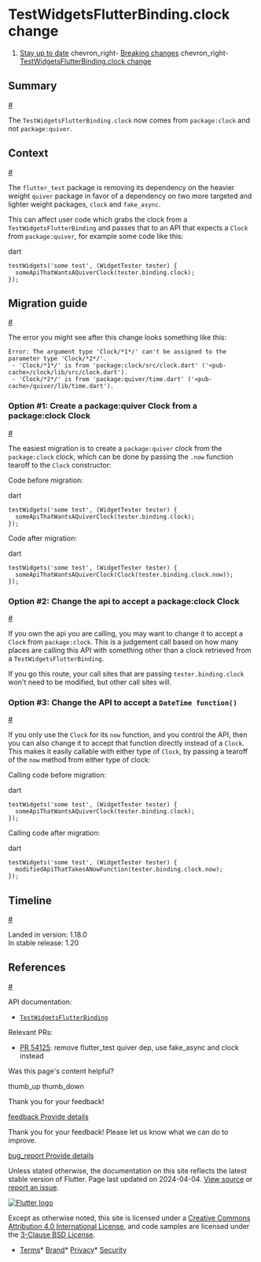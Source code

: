 TestWidgetsFlutterBinding.clock change
======================================

1. [Stay up to date](/release) chevron\_right- [Breaking changes](/release/breaking-changes) chevron\_right- [TestWidgetsFlutterBinding.clock change](/release/breaking-changes/test-widgets-flutter-binding-clock)

Summary
-------

[#](#summary)

The `TestWidgetsFlutterBinding.clock` now comes from `package:clock` and not `package:quiver`.

Context
-------

[#](#context)

The `flutter_test` package is removing its dependency on the heavier weight `quiver` package in favor of a dependency on two more targeted and lighter weight packages, `clock` and `fake_async`.

This can affect user code which grabs the clock from a `TestWidgetsFlutterBinding` and passes that to an API that expects a `Clock` from `package:quiver`, for example some code like this:

dart

```
testWidgets('some test', (WidgetTester tester) {
  someApiThatWantsAQuiverClock(tester.binding.clock);
});
```

Migration guide
---------------

[#](#migration-guide)

The error you might see after this change looks something like this:

```
Error: The argument type 'Clock/*1*/' can't be assigned to the parameter type 'Clock/*2*/'.
 - 'Clock/*1*/' is from 'package:clock/src/clock.dart' ('<pub-cache>/clock/lib/src/clock.dart').
 - 'Clock/*2*/' is from 'package:quiver/time.dart' ('<pub-cache>/quiver/lib/time.dart').
```

### Option #1: Create a package:quiver Clock from a package:clock Clock

[#](#option-1-create-a-package-quiver-clock-from-a-package-clock-clock)

The easiest migration is to create a `package:quiver` clock from the `package:clock` clock, which can be done by passing the `.now` function tearoff to the `Clock` constructor:

Code before migration:

dart

```
testWidgets('some test', (WidgetTester tester) {
  someApiThatWantsAQuiverClock(tester.binding.clock);
});
```

Code after migration:

dart

```
testWidgets('some test', (WidgetTester tester) {
  someApiThatWantsAQuiverClock(Clock(tester.binding.clock.now));
});
```

### Option #2: Change the api to accept a package:clock Clock

[#](#option-2-change-the-api-to-accept-a-package-clock-clock)

If you own the api you are calling, you may want to change it to accept a `Clock` from `package:clock`. This is a judgement call based on how many places are calling this API with something other than a clock retrieved from a `TestWidgetsFlutterBinding`.

If you go this route, your call sites that are passing `tester.binding.clock` won't need to be modified, but other call sites will.

### Option #3: Change the API to accept a `DateTime function()`

[#](#option-3-change-the-api-to-accept-a-datetime-function)

If you only use the `Clock` for its `now` function, and you control the API, then you can also change it to accept that function directly instead of a `Clock`. This makes it easily callable with either type of `Clock`, by passing a tearoff of the `now` method from either type of clock:

Calling code before migration:

dart

```
testWidgets('some test', (WidgetTester tester) {
  someApiThatWantsAQuiverClock(tester.binding.clock);
});
```

Calling code after migration:

dart

```
testWidgets('some test', (WidgetTester tester) {
  modifiedApiThatTakesANowFunction(tester.binding.clock.now);
});
```

Timeline
--------

[#](#timeline)

Landed in version: 1.18.0  
 In stable release: 1.20

References
----------

[#](#references)

API documentation:

* [`TestWidgetsFlutterBinding`](https://api.flutter.dev/flutter/flutter_test/TestWidgetsFlutterBinding-class.html)

Relevant PRs:

* [PR 54125](https://github.com/flutter/flutter/pull/54125): remove flutter\_test quiver dep, use fake\_async and clock instead

Was this page's content helpful?

thumb\_up thumb\_down

Thank you for your feedback!

 [feedback Provide details](https://github.com/flutter/website/issues/new?template=1_page_issue.yml&&page-url=https://docs.flutter.dev/release/breaking-changes/test-widgets-flutter-binding-clock/&page-source=https://github.com/flutter/website/tree/main/src/content/release/breaking-changes/test-widgets-flutter-binding-clock.md)

Thank you for your feedback! Please let us know what we can do to improve.

 [bug\_report Provide details](https://github.com/flutter/website/issues/new?template=1_page_issue.yml&&page-url=https://docs.flutter.dev/release/breaking-changes/test-widgets-flutter-binding-clock/&page-source=https://github.com/flutter/website/tree/main/src/content/release/breaking-changes/test-widgets-flutter-binding-clock.md)

Unless stated otherwise, the documentation on this site reflects the latest stable version of Flutter. Page last updated on 2024-04-04. [View source](https://github.com/flutter/website/tree/main/src/content/release/breaking-changes/test-widgets-flutter-binding-clock.md) or [report an issue](https://github.com/flutter/website/issues/new?template=1_page_issue.yml&&page-url=https://docs.flutter.dev/release/breaking-changes/test-widgets-flutter-binding-clock/&page-source=https://github.com/flutter/website/tree/main/src/content/release/breaking-changes/test-widgets-flutter-binding-clock.md "Report an issue with this page").

[![Flutter logo](/assets/images/branding/flutter/logo+text/horizontal/white.svg)](https://flutter.dev)

Except as otherwise noted, this site is licensed under a [Creative Commons Attribution 4.0 International License](https://creativecommons.org/licenses/by/4.0/), and code samples are licensed under the [3-Clause BSD License](https://opensource.org/licenses/BSD-3-Clause).

* [Terms](/tos "Terms of use")* [Brand](/brand "Brand usage guidelines")* [Privacy](https://policies.google.com/privacy "Privacy policy")* [Security](/security "Security philosophy and practices")

   